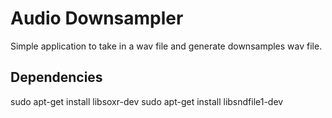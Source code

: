 
# Audio Downsampler
Simple application to take in a wav file and generate downsamples wav file.

## Dependencies
sudo apt-get install libsoxr-dev
sudo apt-get install libsndfile1-dev
